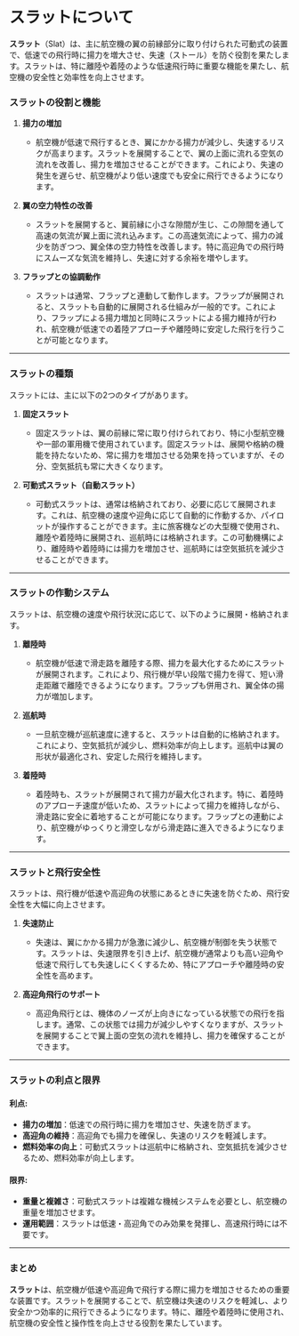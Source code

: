 # スラットについて
**スラット**（Slat）は、主に航空機の翼の前縁部分に取り付けられた可動式の装置で、低速での飛行時に揚力を増大させ、失速（ストール）を防ぐ役割を果たします。スラットは、特に離陸や着陸のような低速飛行時に重要な機能を果たし、航空機の安全性と効率性を向上させます。

### **スラットの役割と機能**

1. **揚力の増加**
   - 航空機が低速で飛行するとき、翼にかかる揚力が減少し、失速するリスクが高まります。スラットを展開することで、翼の上面に流れる空気の流れを改善し、揚力を増加させることができます。これにより、失速の発生を遅らせ、航空機がより低い速度でも安全に飛行できるようになります。

2. **翼の空力特性の改善**
   - スラットを展開すると、翼前縁に小さな隙間が生じ、この隙間を通して高速の気流が翼上面に流れ込みます。この高速気流によって、揚力の減少を防ぎつつ、翼全体の空力特性を改善します。特に高迎角での飛行時にスムーズな気流を維持し、失速に対する余裕を増やします。

3. **フラップとの協調動作**
   - スラットは通常、フラップと連動して動作します。フラップが展開されると、スラットも自動的に展開される仕組みが一般的です。これにより、フラップによる揚力増加と同時にスラットによる揚力維持が行われ、航空機が低速での着陸アプローチや離陸時に安定した飛行を行うことが可能となります。

---

### **スラットの種類**

スラットには、主に以下の2つのタイプがあります。

1. **固定スラット**
   - 固定スラットは、翼の前縁に常に取り付けられており、特に小型航空機や一部の軍用機で使用されています。固定スラットは、展開や格納の機能を持たないため、常に揚力を増加させる効果を持っていますが、その分、空気抵抗も常に大きくなります。

2. **可動式スラット（自動スラット）**
   - 可動式スラットは、通常は格納されており、必要に応じて展開されます。これは、航空機の速度や迎角に応じて自動的に作動するか、パイロットが操作することができます。主に旅客機などの大型機で使用され、離陸や着陸時に展開され、巡航時には格納されます。この可動機構により、離陸時や着陸時には揚力を増加させ、巡航時には空気抵抗を減少させることができます。

---

### **スラットの作動システム**

スラットは、航空機の速度や飛行状況に応じて、以下のように展開・格納されます。

1. **離陸時**
   - 航空機が低速で滑走路を離陸する際、揚力を最大化するためにスラットが展開されます。これにより、飛行機が早い段階で揚力を得て、短い滑走距離で離陸できるようになります。フラップも併用され、翼全体の揚力が増加します。

2. **巡航時**
   - 一旦航空機が巡航速度に達すると、スラットは自動的に格納されます。これにより、空気抵抗が減少し、燃料効率が向上します。巡航中は翼の形状が最適化され、安定した飛行を維持します。

3. **着陸時**
   - 着陸時も、スラットが展開されて揚力が最大化されます。特に、着陸時のアプローチ速度が低いため、スラットによって揚力を維持しながら、滑走路に安全に着地することが可能になります。フラップとの連動により、航空機がゆっくりと滑空しながら滑走路に進入できるようになります。

---

### **スラットと飛行安全性**

スラットは、飛行機が低速や高迎角の状態にあるときに失速を防ぐため、飛行安全性を大幅に向上させます。

1. **失速防止**
   - 失速は、翼にかかる揚力が急激に減少し、航空機が制御を失う状態です。スラットは、失速限界を引き上げ、航空機が通常よりも高い迎角や低速で飛行しても失速しにくくするため、特にアプローチや離陸時の安全性を高めます。

2. **高迎角飛行のサポート**
   - 高迎角飛行とは、機体のノーズが上向きになっている状態での飛行を指します。通常、この状態では揚力が減少しやすくなりますが、スラットを展開することで翼上面の空気の流れを維持し、揚力を確保することができます。

---

### **スラットの利点と限界**

#### **利点**:
- **揚力の増加**：低速での飛行時に揚力を増加させ、失速を防ぎます。
- **高迎角の維持**：高迎角でも揚力を確保し、失速のリスクを軽減します。
- **燃料効率の向上**：可動式スラットは巡航中に格納され、空気抵抗を減少させるため、燃料効率が向上します。

#### **限界**:
- **重量と複雑さ**：可動式スラットは複雑な機械システムを必要とし、航空機の重量を増加させます。
- **運用範囲**：スラットは低速・高迎角でのみ効果を発揮し、高速飛行時には不要です。

---

### **まとめ**

**スラット**は、航空機が低速や高迎角で飛行する際に揚力を増加させるための重要な装置です。スラットを展開することで、航空機は失速のリスクを軽減し、より安全かつ効率的に飛行できるようになります。特に、離陸や着陸時に使用され、航空機の安全性と操作性を向上させる役割を果たしています。